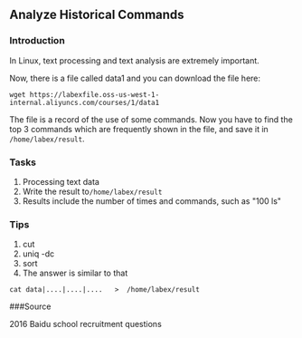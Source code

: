 ## Analyze Historical Commands

### Introduction

In Linux, text processing and text analysis are extremely important. 

Now, there is a file called data1 and you can download the file here:

```
wget https://labexfile.oss-us-west-1-internal.aliyuncs.com/courses/1/data1
```

The file is a record of the use of some commands. Now you have to find the top 3 commands which are frequently shown in the file, and save it in `/home/labex/result`.

### Tasks

1. Processing text data
2. Write the result to`/home/labex/result`
3. Results include the number of times and commands, such as "100 ls"

### Tips

1. cut
2. uniq -dc
3. sort
4. The answer is similar to that
```
cat data|....|....|....   >  /home/labex/result
```

###Source

2016 Baidu school recruitment questions